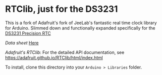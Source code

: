 # RTClib, just for the DS3231

This is a fork of Adafruit's fork of JeeLab's fantastic real time clock library for Arduino.
Slimmed down and functionally expanded specifically for the [DS3231 Precision RTC](https://www.adafruit.com/product/3013)

*Data sheet*
[Here](https://cdn-shop.adafruit.com/product-files/3013/DS3231.pdf)

*Adafruit's RTClib*:
For the detailed API documentation, see https://adafruit.github.io/RTClib/html/index.html

To install, clone this directory into your `Arduino > Libraries` folder.